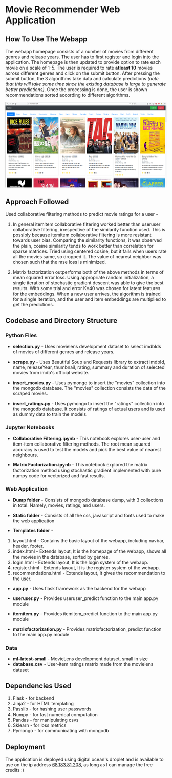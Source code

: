 # Movie Recommender Web Application

## How To Use The Webapp

The webapp homepage consists of a number of movies from different genres and release years. The user has to first register
and login into the application. The homepage is then updated to provide option to rate each movie on a scale of 1-5. The user
is required to rate **atleast 10** movies across different genres and click on the submit button. After pressing the submit button, the 3 algorithms take data and calculate predictions *(note that this will take some time since the existing database is large to generate better predictions)*. Once the processing is done, the user is shown recommendations sorted according to different algorithms.

![homepage_with_login](https://github.com/himanshuladia/movie-recommender/blob/master/screenshots/homepage_with_login.png)

## Approach Followed

Used collaborative filtering methods to predict movie ratings for a user -

1. In general itemitem collaborative filtering worked better than useruser collaborative filtering, irrespective of the similarity
function used. This is possibly because itemitem collaborative filtering is more resistant towards user bias. Comparing the
similarity functions, it was observed the plain, cosine similarity tends to work better than correlation for sparse matrices.
 Tried using centered cosine, but it fails when users rate all the movies same, so dropped it. The value of nearest neighbor was
 chosen such that the mse loss is minimized.
 
2. Matrix factorization outperforms both of the above methods in terms of mean squared error loss. Using appropriate random
initialization, a single iteration of stochastic gradient descent was able to give the best results. With some trial and error
K=40 was chosen for latent features for the embeddings. When a new user arrives, the algorithm is trained for a single
iteration, and the user and item embeddings are multiplied to get the predictions.

## Codebase and Directory Structure

### Python Files

* **selection.py** - Uses movielens development dataset to select imdbIds of movies of different genres and release years.

* **scrape.py** - Uses Beautiful Soup and Requests library to extract imdbId, name, releaseYear, thumbnail, rating, summary and
duration of selected movies from imdb's official website.

* **insert_movies.py** - Uses pymongo to insert the "movies" collection into the mongodb database. The "movies" collection consists
the data of the scraped movies.

* **insert_ratings.py** - Uses pymongo to insert the "ratings" collection into the mongodb database. It consists of ratings of
actual users and is used as dummy data to train the models.

### Jupyter Notebooks

* **Collaborative Filtering.ipynb** - This notebook explores user-user and item-item collaborative filtering methods. The root mean
squared accuracy is used to test the models and pick the best value of nearest neighbours.

* **Matrix Factorization.ipynb** - This notebook explored the matrix factorization method using stochastic gradient implemented with
pure numpy code for vectorized and fast results.

### Web Application

* **Dump folder** - Consists of mongodb database dump, with 3 collections in total. Namely, movies, ratings, and users.

* **Static folder** - Consists of all the css, javascript and fonts used to make the web application

* **Templates folder** -
1. layout.html - Contains the basic layout of the webapp, including navbar, header, footer.
2. index.html - Extends layout, It is the homepage of the webapp, shows all the movies in the database, sorted by genres.
3. login.html - Extends layout, It is the login system of the webapp.
4. register.html - Extends layout, It is the register system of the webapp.
5. recommendations.html - Extends layout, It gives the recommendation to the user.

* **app.py** - Uses flask framework as the backend for the webapp

* **useruser.py** - Provides useruser_predict function to the main app.py module

* **itemitem.py** - Provides itemitem_predict function to the main app.py module

* **matrixfactorization.py** - Provides matrixfactorization_predict function to the main app.py module

### Data

* **ml-latest-small** - MovieLens development dataset, small in size
* **database.csv** - User-item ratings matrix made from the movielens dataset

## Dependencies Used

1. Flask - for backend
2. Jinja2 - for HTML templating
3. Passlib - for hashing user passwords
4. Numpy - for fast numerical computation
5. Pandas - for manipulating csvs
6. Sklearn - for loss metrics
7. Pymongo - for communicating with mongodb

## Deployment

The application is deployed using digital ocean's droplet and is available to use on the ip address [68.183.81.208](http://68.183.81.208), as long as I can manage the free credits :)
